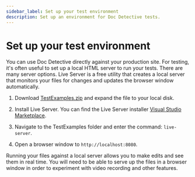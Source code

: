 ```yaml
---
sidebar_label: Set up your test environment
description: Set up an environment for Doc Detective tests.
---
```


# Set up your test environment

You can use Doc Detective directly against your production site. For testing, it's often useful to set up a local HTML server to run your tests. There are many server options. Live Server is a free utility that creates a local server that monitors your files for changes and updates the browser window automatically.

1. Download [TestExamples.zip](./TestExamples.zip) and expand the file to your local disk.

2. Install Live Server. You can find the Live Server installer [Visual Studio Marketplace](https://marketplace.visualstudio.com/items?itemName=ritwickdey.LiveServer).

3. Navigate to the TestExamples folder and enter the command: `live-server`. 

4. Open a browser window to  `http://localhost:8080`.

Running your files against a local server allows you to make edits and see them in real time. You will need to be able to serve up the files in a browser window in order to experiment with video recording and other features.

